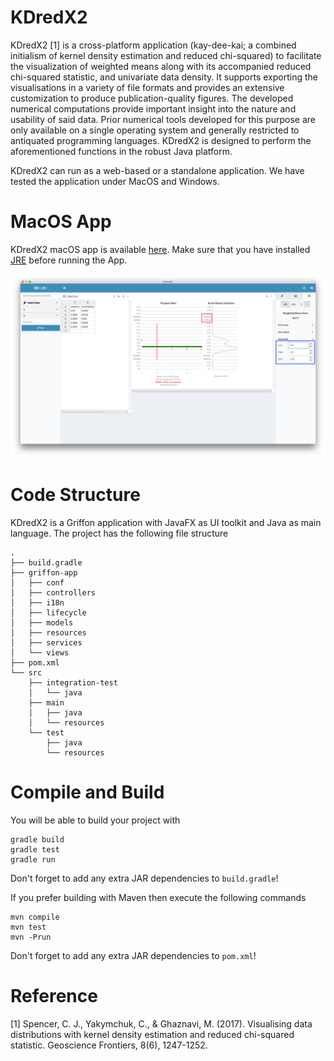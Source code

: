 # KDredX2

KDredX2 [1] is a cross-platform application (kay-dee-kai; a combined initialism of kernel density estimation and reduced chi-squared) to facilitate the visualization of weighted means along with its accompanied reduced chi-squared statistic, and univariate data density. It supports exporting the visualisations in a variety of file formats and provides an extensive customization to produce publication-quality figures.
The developed numerical computations provide important insight into the nature and usability of said data.
Prior numerical tools developed for this purpose are only available on a single operating system and generally restricted to antiquated programming languages.
KDredX2 is designed to perform the aforementioned functions in the robust Java platform.

KDredX2 can run as a web-based or a standalone application. We have tested the application under MacOS and Windows.

# MacOS App
KDredX2 macOS app is available [here](https://github.com/miladghaznavi/KDredX2/releases/tag/1.1). Make sure that you have installed [JRE](https://java.com/en/download/) before running the App.

![KdredX2 in MacOS](https://github.com/miladghaznavi/KDredX2/blob/master/kdredx2-web.png)

# Code Structure
KDredX2 is a Griffon application with JavaFX as UI toolkit
and Java as main language. The project has the following file structure

    .
    ├── build.gradle
    ├── griffon-app
    │   ├── conf
    │   ├── controllers
    │   ├── i18n
    │   ├── lifecycle
    │   ├── models
    │   ├── resources
    │   ├── services
    │   └── views
    ├── pom.xml
    └── src
        ├── integration-test
        │   └── java
        ├── main
        │   ├── java
        │   └── resources
        └── test
            ├── java
            └── resources

# Compile and Build
You will be able to build your project with

    gradle build
    gradle test
    gradle run

Don't forget to add any extra JAR dependencies to `build.gradle`!

If you prefer building with Maven then execute the following commands

    mvn compile
    mvn test
    mvn -Prun

Don't forget to add any extra JAR dependencies to `pom.xml`!
 
# Reference
[1] Spencer, C. J., Yakymchuk, C., & Ghaznavi, M. (2017). Visualising data distributions with kernel density estimation and reduced chi-squared statistic. Geoscience Frontiers, 8(6), 1247-1252.
